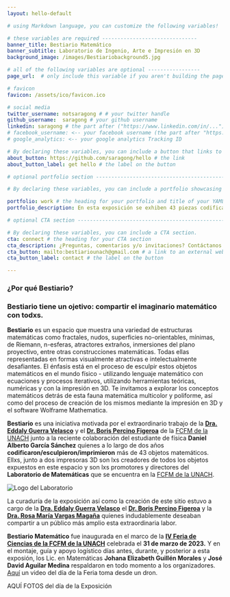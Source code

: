 ```yaml
---
layout: hello-default

# using Markdown language, you can customize the following variables!

# these variables are required -------------------------------
banner_title: Bestiario Matemático
banner_subtitle: Laboratorio de Ingenio, Arte e Impresión en 3D
background_image: /images/Bestiariobackground5.jpg

# all of the following variables are optional -----------------
page_url:  # only include this variable if you aren't building the page to your primary domain 

# favicon
favicon: /assets/ico/favicon.ico

# social media
twitter_username: notsaragong # # your twitter handle
github_username:  saragong # your github username
linkedin: saragong # the part after ("https://www.linkedin.com/in/...")
# facebook_username: <-- your facebook username (the part after "https://www.facebook.com/...")
# google_analytics: <-- your google analytics Tracking ID

# By declaring these variables, you can include a button that links to an external website or to media.
about_button: https://github.com/saragong/hello # the link
about_button_label: get hello # the label on the button

# optional portfolio section ------------------------------------------

# By declaring these variables, you can include a portfolio showcasing your work and organize your portfolio's items into a custom layout, all without adding any CSS. In addition, you must 1) create an HTML file in the_includes folder for each project with the text you'd like to display, and 2) create a YAML file in the _data folder describing the order in which each project should be shown and categorized. See `/includes/example.html` and `/_data/work.yml` for examples.

portfolio: work # the heading for your portfolio and title of your YAML file
portfolio_description: En esta exposición se exhiben 43 piezas codificadas/esculpidas para impresión en 3D.

# optional CTA section --------------------------------------------------

# By declaring these variables, you can include a CTA section.
cta: connect # the heading for your CTA section
cta_description: ¿Preguntas, comentarios y/o invitaciones? Contáctanos # a description to be desplayed below the heading and above the content
cta_button: mailto:bestiariounach@gmail.com # a link to an external website or to media
cta_button_label: contact # the label on the button

---			
```

[//]: # (write a bit about yourself here)
### **¿Por qué Bestiario?**  

### **Bestiario** tiene un ojetivo: compartir el imaginario matemático con todxs. 
  
**Bestiario** es un espacio que muestra una variedad de estructuras matemáticas como fractales, nudos, superficies no-orientables, mínimas, de Riemann, n-esferas, atractores extraños, inmersiones del plano proyectivo, entre otras construcciones matemáticas. Todas ellas representadas en formas visualmente atractivas e intelectualmente desafiantes. El énfasis está en el proceso de esculpir estos objetos matemáticos en el mundo físico - utilizando lenguaje matemático con ecuaciones y procesos iterativos, utilizando herramientas teóricas, numéricas y con la impresión en 3D. Te invitamos a explorar los conceptos matemáticos detrás de esta fauna matemática multicolor y poliforme, así como del proceso de creación de los mismos mediante la impresión en 3D y el software Wolframe Mathematica.

**Bestiario** es una iniciativa motivada por el extraordinario trabajo de la **[Dra. Eddaly Guerra Velasco](https://dgip.unach.mx/index.php/academicos/34-semblanzas-sni-sei/381-eddaly-guerra-velasco)** y el **[Dr. Boris Percino Figeroa](https://www.fcfm.unach.mx/index.php/profesores/cuerpo-academico-de-matematicas)** de la [FCFM de la UNACH](https://www.fcfm.unach.mx/) junto a la reciente colaboración del estudiante de física **Daniel Alberto García Sánchez** quienes a lo largo de dos años **codificaron/esculpieron/imprimieron** más de 43 objetos matemáticos. Ellxs, junto a dos impresoras 3D son lxs creadores de todos los objetos expuestos en este espacio y son lxs promotores y directores del **Laboratorio de Matemáticas** que se encuentra en la [FCFM de la UNACH](https://www.fcfm.unach.mx/).


 ![](https://drive.google.com/file/d/1yr4NK_2K7J0CfzVuEsw9gilODcsy_t1T/view?usp=drive_link "Logo del Laboratorio")

 
La curaduría de la exposición así como la creación de este sitio estuvo a cargo de la **[Dra. Eddaly Guerra Velasco](https://dgip.unach.mx/index.php/academicos/34-semblanzas-sni-sei/381-eddaly-guerra-velasco)** el **[Dr. Boris Percino Figeroa](https://www.fcfm.unach.mx/index.php/profesores/cuerpo-academico-de-matematicas)** y la **[Dra. Rosa María Vargas Magaña](rosavargas.github.io/)** quienes indudablemente deseaban compartir a un público más amplio esta extraordinaria labor.

**Bestiario Matemático** fue inaugurada en el marco de la **[IV Feria de Ciencias de la FCFM de la UNACH](https://www.facebook.com/radiounachoficial/videos/914581009746969)** celebrada el **31 de marzo de 2023.** Y en el montaje, guía y apoyo logístico días antes, durante, y posterior a esta exposión, los Lic. en Matemáticas **Johana Elizabeth Guillén Morales** y **José David Aguilar Medina** respaldaron en todo momento a los organizadores. [Aquí](https://www.facebook.com/FlightForceDrone/videos/669243995003767) un video del día de la Feria toma desde un dron.


AQUÍ FOTOS del día de la Exposición
